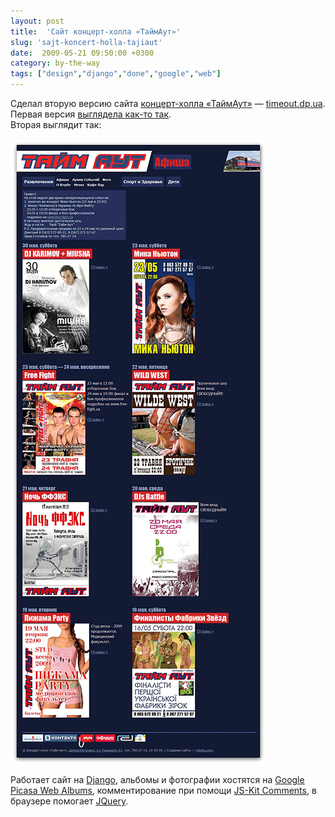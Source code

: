 ```yaml
---
layout: post
title:  'Сайт концерт-холла «ТаймАут»'
slug: 'sajt-koncert-holla-tajiaut'
date:  2009-05-21 09:50:00 +0300
category: by-the-way
tags: ["design","django","done","google","web"]
---
```


Сделал вторую версию сайта [концерт-холла «ТаймАут»](http://timeout.dp.ua/) — [timeout.dp.ua](http://timeout.dp.ua/).  
Первая версия [выглядела как-то так](http://web.archive.org/web/20030619120531/http://www.timeout.dp.ua/).  
Вторая выглядит так:

[ ![сайт ТаймАута](/assets/files/timeout.dp.ua.png "Сайт ТаймАута") ](http://timeout.dp.ua/)

Работает сайт на [Django](http://www.djangoproject.com/), альбомы и фотографии хостятся на [Google Picasa Web Albums](http://picasaweb.google.com/timeout.dp.ua), комментирование при помощи [JS-Kit Comments](http://js-kit.com/), в браузере помогает [JQuery](http://jquery.com/).


